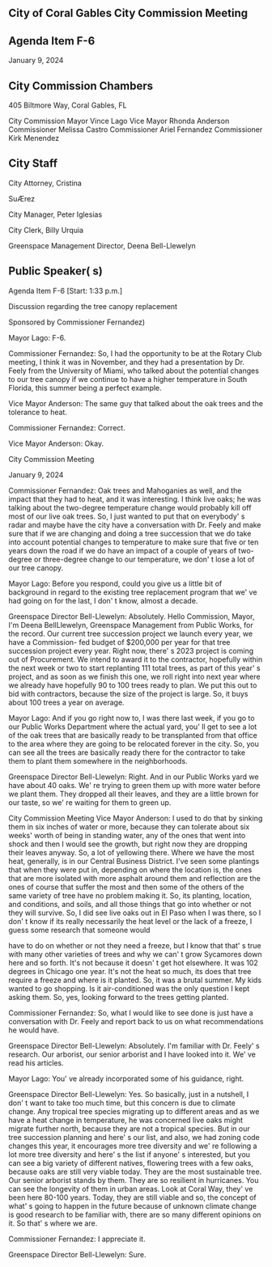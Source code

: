 ## City of Coral Gables City Commission Meeting

## Agenda Item F-6

January 9, 2024

## City Commission Chambers

405 Biltmore Way, Coral Gables, FL

City Commission Mayor Vince Lago Vice Mayor Rhonda Anderson Commissioner Melissa Castro Commissioner Ariel Fernandez Commissioner Kirk Menendez

## City Staff

City Attorney,  Cristina

SuÆrez

City Manager,  Peter Iglesias

City Clerk, Billy Urquia

Greenspace Management Director,  Deena Bell-Llewelyn

## Public Speaker( s)

Agenda Item F-6 [Start: 1:33 p.m.]

Discussion regarding the tree canopy replacement

Sponsored by Commissioner Fernandez)

Mayor Lago:  F-6.

Commissioner Fernandez:  So,  I had the opportunity to be at the Rotary Club meeting,  I think it was in November,  and they had a presentation by Dr. Feely from the University of Miami,  who talked about the potential changes to our tree canopy if we continue to have a higher temperature in South Florida, this summer being a perfect example.

Vice Mayor Anderson:  The same guy that talked about the oak trees and the tolerance to heat.

Commissioner Fernandez:  Correct.

Vice Mayor Anderson:  Okay.

City Commission Meeting

January 9, 2024

Commissioner Fernandez:  Oak trees and Mahoganies as well, and the impact that they had to heat, and it was interesting.  I think live oaks;  he was talking about the two-degree temperature change would probably kill off most of our live oak trees.  So,  I just wanted to put that on everybody' s radar and maybe have the city have a conversation with Dr. Feely and make sure that if we are changing and doing a tree succession that we do take into account potential changes to temperature to make sure that five or ten years down the road if we do have an impact of a couple of years of two-degree or three-degree change to our temperature,  we don' t lose a lot of our tree canopy.

Mayor Lago:  Before you respond,  could you give us a little bit of background in regard to the existing tree replacement program that we' ve had going on for the last,  I don' t know,  almost a decade.

Greenspace Director Bell-Llewelyn:  Absolutely. Hello Commission, Mayor,  I'm Deena BellLlewelyn,  Greenspace Management from Public Works, for the record. Our current tree succession project we launch every year, we have a Commission- fed budget of $200,000 per year for that tree succession project every year.  Right now, there' s 2023 project is coming out of Procurement.  We intend to award it to the contractor,  hopefully within the next week or two to start replanting 111 total trees,  as part of this year' s project,  and as soon as we finish this one,  we roll right into next year where we already have hopefully 90 to 100 trees ready to plan.  We put this out to bid with contractors,  because the size of the project is large.  So, it buys about 100 trees a year on average.

Mayor Lago:  And if you go right now to, I was there last week,  if you go to our Public Works Department where the actual yard, you' ll get to see a lot of the oak trees that are basically ready to be transplanted from that office to the area where they are going to be relocated forever in the city. So, you can see all the trees are basically ready there for the contractor to take them to plant them somewhere in the neighborhoods.

Greenspace Director Bell-Llewelyn:  Right. And in our Public Works yard we have about 40 oaks. We' re trying to green them up with more water before we plant them.  They dropped all their leaves,  and they are a little brown for our taste, so we' re waiting for them to green up.

City Commission Meeting Vice Mayor Anderson:  I used to do that by sinking them in six inches of water or more,  because they can tolerate about six weeks'  worth of being in standing water,  any of the ones that went into shock and then I would see the growth,  but right now they are dropping their leaves anyway.  So, a lot of yellowing there.  Where we have the most heat,  generally, is in our Central Business District.  I've seen some plantings that when they were put in, depending on where the location is, the ones that are more isolated with more asphalt around them and reflection are the ones of course that suffer the most and then some of the others of the same variety of tree have no problem making it. So, its planting,  location,  and conditions,  and soils,  and all those things that go into whether or not they will survive.  So, I did see live oaks out in El Paso when I was there, so I don' t know if its really necessarily the heat level or the lack of a freeze,  I guess some research that someone would

have to do on whether or not they need a freeze,  but I know that that' s true with many other varieties of trees and why we can' t grow Sycamores down here and so forth.  It's not because it doesn' t get hot elsewhere.  It was 102 degrees in Chicago one year.  It's not the heat so much,  its does that tree require a freeze and where is it planted.  So, it was a brutal summer.  My kids wanted to go shopping.  Is it air-conditioned was the only question I kept asking them.  So,  yes,  looking forward to the trees getting planted.

Commissioner Fernandez:  So, what I would like to see done is just have a conversation with Dr. Feely and report back to us on what recommendations he would have.

Greenspace Director Bell-Llewelyn: Absolutely. I'm familiar with Dr.  Feely' s research. Our arborist,  our senior arborist and I have looked into it. We' ve read his articles.

Mayor Lago:  You' ve already incorporated some of his guidance,  right.

Greenspace Director Bell-Llewelyn:  Yes. So basically,  just in a nutshell,  I don' t want to take too much time, but this concern is due to climate change.  Any tropical tree species migrating up to different areas and as we have a heat change in temperature,  he was concerned live oaks might migrate further north,  because they are not a tropical species.  But in our tree succession planning and here' s our list,  and also,  we had zoning code changes this year,  it encourages more tree diversity and we' re following a lot more tree diversity and here' s the list if anyone' s interested, but you can see a big variety of different natives,  flowering trees with a few oaks,  because oaks are still very viable today.  They are the most sustainable tree.  Our senior arborist stands by them. They are so resilient in hurricanes.  You can see the longevity of them in urban areas. Look at Coral Way,  they' ve been here 80-100 years.  Today,  they are still viable and so,  the concept of what' s going to happen in the future because of unknown climate change is good research to be familiar with, there are so many different opinions on it. So that' s where we are.

Commissioner Fernandez:  I appreciate it.

Greenspace Director Bell-Llewelyn:  Sure.